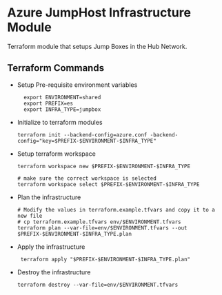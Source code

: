 # Azure JumpHost Infrastructure Module

Terraform module that setups Jump Boxes in the Hub Network.

## Terraform Commands

- Setup Pre-requisite environment variables

  ```shell
    export ENVIRONMENT=shared
    export PREFIX=es
    export INFRA_TYPE=jumpbox
  ```

- Initialize to terraform modules

    ```
    terraform init --backend-config=azure.conf -backend-config="key=$PREFIX-$ENVIRONMENT-$INFRA_TYPE"
    ```

- Setup terraform workspace

    ```
    terraform workspace new $PREFIX-$ENVIRONMENT-$INFRA_TYPE
  
    # make sure the correct workspace is selected
    terraform workspace select $PREFIX-$ENVIRONMENT-$INFRA_TYPE
    ```

- Plan the infrastructure

    ```
    # Modify the values in terraform.example.tfvars and copy it to a new file  
    # cp terraform.example.tfvars env/$ENVIRONMENT.tfvars
    terraform plan --var-file=env/$ENVIRONMENT.tfvars --out $PREFIX-$ENVIRONMENT-$INFRA_TYPE.plan
    ```
- Apply the infrastructure

    ```
     terraform apply "$PREFIX-$ENVIRONMENT-$INFRA_TYPE.plan"
    ```
  
- Destroy the infrastructure

    ```
    terraform destroy --var-file=env/$ENVIRONMENT.tfvars
    ```


